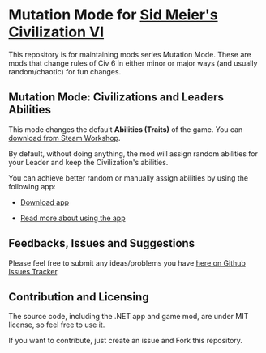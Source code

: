 # Mutation Mode for [Sid Meier's Civilization VI](https://civilization.com/)

This repository is for maintaining mods series Mutation Mode. These are mods that change rules of Civ 6 in either minor or major ways (and usually random/chaotic) for fun changes.

## Mutation Mode: Civilizations and Leaders Abilities

This mode changes the default **Abilities (Traits)** of the game. You can [download from Steam Workshop](https://steamcommunity.com/sharedfiles/filedetails/?id=1742519440).

By default, without doing anything, the mod will assign random abilities for your Leader and keep the Civilization's abilities.

You can achieve better random or manually assign abilities by using the following app:

- [Download app](https://github.com/datvm/Civ6MutationMode/releases/download/Release-v1.0/MutationMode-Release-v1.zip)

- [Read more about using the app](https://github.com/datvm/Civ6MutationMode/wiki/The-Civilizations-and-Leaders-Abilities-Chooser-app)

## Feedbacks, Issues and Suggestions

Please feel free to submit any ideas/problems you have [here on Github Issues Tracker](https://github.com/datvm/Civ6MutationMode/issues).

## Contribution and Licensing

The source code, including the .NET app and game mod, are under MIT license, so feel free to use it.

If you want to contribute, just create an issue and Fork this repository.